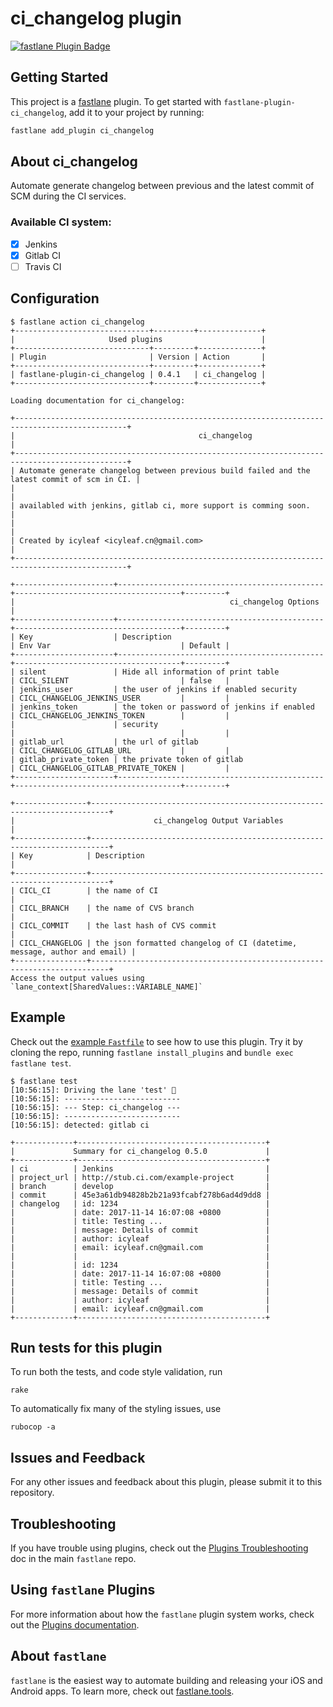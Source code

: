 # ci_changelog plugin

[![fastlane Plugin Badge](https://rawcdn.githack.com/fastlane/fastlane/master/fastlane/assets/plugin-badge.svg)](https://rubygems.org/gems/fastlane-plugin-ci_changelog)

## Getting Started

This project is a [fastlane](https://github.com/fastlane/fastlane) plugin. To get started with `fastlane-plugin-ci_changelog`, add it to your project by running:

```bash
fastlane add_plugin ci_changelog
```

## About ci_changelog

Automate generate changelog between previous and the latest commit of SCM during the CI services.

### Available CI system:

- [x] Jenkins
- [x] Gitlab CI
- [ ] Travis CI

## Configuration

```
$ fastlane action ci_changelog
+------------------------------+---------+--------------+
|                     Used plugins                      |
+------------------------------+---------+--------------+
| Plugin                       | Version | Action       |
+------------------------------+---------+--------------+
| fastlane-plugin-ci_changelog | 0.4.1   | ci_changelog |
+------------------------------+---------+--------------+

Loading documentation for ci_changelog:

+-----------------------------------------------------------------------------------------------+
|                                         ci_changelog                                          |
+-----------------------------------------------------------------------------------------------+
| Automate generate changelog between previous build failed and the latest commit of scm in CI. |
|                                                                                               |
| availabled with jenkins, gitlab ci, more support is comming soon.                             |
|                                                                                               |
| Created by icyleaf <icyleaf.cn@gmail.com>                                                     |
+-----------------------------------------------------------------------------------------------+

+----------------------+----------------------------------------------+-------------------------------------+---------+
|                                                ci_changelog Options                                                 |
+----------------------+----------------------------------------------+-------------------------------------+---------+
| Key                  | Description                                  | Env Var                             | Default |
+----------------------+----------------------------------------------+-------------------------------------+---------+
| silent               | Hide all information of print table          | CICL_SILENT                         | false   |
| jenkins_user         | the user of jenkins if enabled security      | CICL_CHANGELOG_JENKINS_USER         |         |
| jenkins_token        | the token or password of jenkins if enabled  | CICL_CHANGELOG_JENKINS_TOKEN        |         |
|                      | security                                     |                                     |         |
| gitlab_url           | the url of gitlab                            | CICL_CHANGELOG_GITLAB_URL           |         |
| gitlab_private_token | the private token of gitlab                  | CICL_CHANGELOG_GITLAB_PRIVATE_TOKEN |         |
+----------------------+----------------------------------------------+-------------------------------------+---------+

+----------------+--------------------------------------------------------------------------+
|                               ci_changelog Output Variables                               |
+----------------+--------------------------------------------------------------------------+
| Key            | Description                                                              |
+----------------+--------------------------------------------------------------------------+
| CICL_CI        | the name of CI                                                           |
| CICL_BRANCH    | the name of CVS branch                                                   |
| CICL_COMMIT    | the last hash of CVS commit                                              |
| CICL_CHANGELOG | the json formatted changelog of CI (datetime, message, author and email) |
+----------------+--------------------------------------------------------------------------+
Access the output values using `lane_context[SharedValues::VARIABLE_NAME]`

```

## Example

Check out the [example `Fastfile`](fastlane/Fastfile) to see how to use this plugin. Try it by cloning the repo, running `fastlane install_plugins` and `bundle exec fastlane test`.

```
$ fastlane test
[10:56:15]: Driving the lane 'test' 🚀
[10:56:15]: --------------------------
[10:56:15]: --- Step: ci_changelog ---
[10:56:15]: --------------------------
[10:56:15]: detected: gitlab ci

+-------------+------------------------------------------+
|             Summary for ci_changelog 0.5.0             |
+-------------+------------------------------------------+
| ci          | Jenkins                                  |
| project_url | http://stub.ci.com/example-project       |
| branch      | develop                                  |
| commit      | 45e3a61db94828b2b21a93fcabf278b6ad4d9dd8 |
| changelog   | id: 1234                                 |
|             | date: 2017-11-14 16:07:08 +0800          |
|             | title: Testing ...                       |
|             | message: Details of commit               |
|             | author: icyleaf                          |
|             | email: icyleaf.cn@gmail.com              |
|             |                                          |
|             | id: 1234                                 |
|             | date: 2017-11-14 16:07:08 +0800          |
|             | title: Testing ...                       |
|             | message: Details of commit               |
|             | author: icyleaf                          |
|             | email: icyleaf.cn@gmail.com              |
+-------------+------------------------------------------+
```

## Run tests for this plugin

To run both the tests, and code style validation, run

```
rake
```

To automatically fix many of the styling issues, use
```
rubocop -a
```

## Issues and Feedback

For any other issues and feedback about this plugin, please submit it to this repository.

## Troubleshooting

If you have trouble using plugins, check out the [Plugins Troubleshooting](https://github.com/fastlane/fastlane/blob/master/fastlane/docs/PluginsTroubleshooting.md) doc in the main `fastlane` repo.

## Using `fastlane` Plugins

For more information about how the `fastlane` plugin system works, check out the [Plugins documentation](https://github.com/fastlane/fastlane/blob/master/fastlane/docs/Plugins.md).

## About `fastlane`

`fastlane` is the easiest way to automate building and releasing your iOS and Android apps. To learn more, check out [fastlane.tools](https://fastlane.tools).
